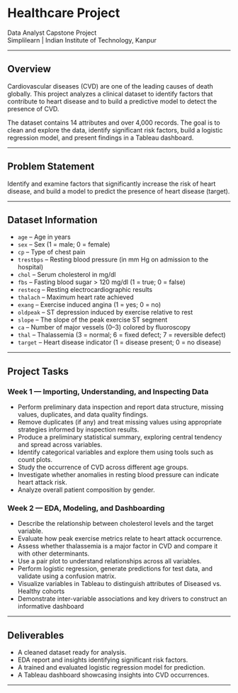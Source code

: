 # Healthcare Project

Data Analyst Capstone Project  
Simplilearn | Indian Institute of Technology, Kanpur

---

## Overview
Cardiovascular diseases (CVD) are one of the leading causes of death globally. This project analyzes a clinical dataset to identify factors that contribute to heart disease and to build a predictive model to detect the presence of CVD.

The dataset contains 14 attributes and over 4,000 records. The goal is to clean and explore the data, identify significant risk factors, build a logistic regression model, and present findings in a Tableau dashboard.

---

## Problem Statement
Identify and examine factors that significantly increase the risk of heart disease, and build a model to predict the presence of heart disease (target).

---

## Dataset Information

- `age` – Age in years  
- `sex` – Sex (1 = male; 0 = female)  
- `cp` – Type of chest pain  
- `trestbps` – Resting blood pressure (in mm Hg on admission to the hospital)  
- `chol` – Serum cholesterol in mg/dl  
- `fbs` – Fasting blood sugar > 120 mg/dl (1 = true; 0 = false)  
- `restecg` – Resting electrocardiographic results  
- `thalach` – Maximum heart rate achieved  
- `exang` – Exercise induced angina (1 = yes; 0 = no)  
- `oldpeak` – ST depression induced by exercise relative to rest  
- `slope` – The slope of the peak exercise ST segment  
- `ca` – Number of major vessels (0–3) colored by fluoroscopy  
- `thal` – Thalassemia (3 = normal; 6 = fixed defect; 7 = reversible defect)  
- `target` – Heart disease indicator (1 = disease present; 0 = no disease)

---

## Project Tasks

### Week 1 — Importing, Understanding, and Inspecting Data

- Perform preliminary data inspection and report data structure, missing values, duplicates, and data quality findings.
- Remove duplicates (if any) and treat missing values using appropriate strategies informed by inspection results.
- Produce a preliminary statistical summary, exploring central tendency and spread across variables.
- Identify categorical variables and explore them using tools such as count plots.
- Study the occurrence of CVD across different age groups.
- Investigate whether anomalies in resting blood pressure can indicate heart attack risk.
- Analyze overall patient composition by gender.

### Week 2 — EDA, Modeling, and Dashboarding

- Describe the relationship between cholesterol levels and the target variable.
- Evaluate how peak exercise metrics relate to heart attack occurrence.
- Assess whether thalassemia is a major factor in CVD and compare it with other determinants.
- Use a pair plot to understand relationships across all variables.
- Perform logistic regression, generate predictions for test data, and validate using a confusion matrix.
- Visualize variables in Tableau to distinguish attributes of Diseased vs. Healthy cohorts
- Demonstrate inter-variable associations and key drivers to construct an informative dashboard

---

## Deliverables
- A cleaned dataset ready for analysis.
- EDA report and insights identifying significant risk factors.
- A trained and evaluated logistic regression model for prediction.
- A Tableau dashboard showcasing insights into CVD occurrences.

---

